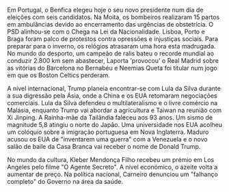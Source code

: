 Em Portugal, o Benfica elegeu hoje o seu novo presidente num dia de eleições com seis candidatos. Na Moita, os bombeiros realizaram 15 partos em ambulâncias devido ao encerramento das urgências de obstetrícia. O PSD alinhou-se com o Chega na Lei da Nacionalidade. Lisboa, Porto e Braga foram palco de protestos contra opressões e injustiças sociais. Para preparar para o inverno, os relógios atrasaram uma hora esta madrugada. No mundo do desporto, um campeão de ralis bateu o recorde mundial ao conduzir 2.800 km sem abastecer, Laporta 'provocou' o Real Madrid sobre as vitórias do Barcelona no Bernabéu e Neemias Queta foi titular num jogo em que os Boston Celtics perderam.

A nível internacional, Trump planeia encontrar-se com Lula da Silva durante a sua digressão pela Ásia, onde a China e os EUA retomaram negociações comerciais. Lula da Silva defendeu o multilateralismo e o livre comércio na Malásia, enquanto Trump vai abordar a agricultura e Taiwan na reunião com Xi Jinping. A Rainha-mãe da Tailândia faleceu aos 93 anos. Um sismo de magnitude 5,8 atingiu o norte do Japão. Uma universidade nos EUA acolheu um colóquio sobre a imigração portuguesa em Nova Inglaterra. Maduro acusou os EUA de "inventarem uma guerra" com a Venezuela e o novo salão de baile da Casa Branca vai receber o nome de Donald Trump.

No mundo da cultura, Kleber Mendonça Filho recebeu um prémio em Los Angeles pelo filme "O Agente Secreto". A nível económico, o azeite volta a aumentar de preço. Na política nacional, Carneiro denunciou um "falhanço completo" do Governo na área da saúde.